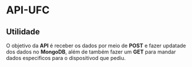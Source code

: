 <h1 aling="center"> API-UFC </h1>

## Utilidade

O objetivo da **API** é receber os dados por meio de **POST** e fazer updatade dos dados no **MongoDB**, além de também fazer um **GET** para mandar dados especificos para o dispositivod que pediu.  